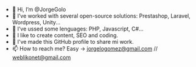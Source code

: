 - 👋 Hi, I’m @JorgeGolo
- 👀 I’ve worked with several open-source solutions: Prestashop, Laravel, Wordpress, Unity...
- 🌱 I’ve ussed some lenguages: PHP, Javascript, C#...
- 🌱 I like to create content, SEO and coding.
- 💞️ I've made this GitHub profile to share mi work.
- 📫 How to reach me? Easy -> jorgelogomez@gmail.com // weblikonet@gmail.com

<!---
JorgeGolo/JorgeGolo is a ✨ special ✨ repository because its `README.md` (this file) appears on your GitHub profile.
You can click the Preview link to take a look at your changes.
--->
